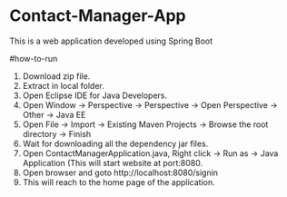# Contact-Manager-App
This is a web application developed using Spring Boot

#how-to-run
1. Download zip file.
2. Extract in local folder.
3. Open Eclipse IDE for Java Developers.
4. Open Window -> Perspective -> Perspective -> Open Perspective -> Other -> Java EE
5. Open File -> Import -> Existing Maven Projects -> Browse the root directory -> Finish
6. Wait for downloading all the dependency jar files.
7. Open ContactManagerApplication.java, Right click -> Run as -> Java Application (This will start website at port:8080.
8. Open browser and goto http://localhost:8080/signin
9. This will reach to the home page of the application.
